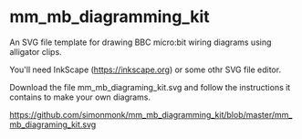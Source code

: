 # mm_mb_diagramming_kit
An SVG file template for drawing BBC micro:bit wiring diagrams using alligator clips.

You'll need InkScape (https://inkscape.org) or some othr SVG file editor.

Download the file mm_mb_diagraming_kit.svg and follow the instructions it contains to make your own diagrams.

https://github.com/simonmonk/mm_mb_diagramming_kit/blob/master/mm_mb_diagraming_kit.svg